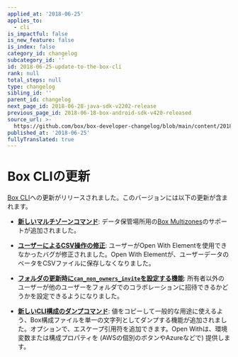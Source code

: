 ```yaml
---
applied_at: '2018-06-25'
applies_to:
  - cli
is_impactful: false
is_new_feature: false
is_index: false
category_id: changelog
subcategory_id: ''
id: 2018-06-25-update-to-the-box-cli
rank: null
total_steps: null
type: changelog
sibling_id: ''
parent_id: changelog
next_page_id: 2018-06-28-java-sdk-v2202-release
previous_page_id: 2018-06-18-box-android-sdk-v420-released
source_url: >-
  https://github.com/box/box-developer-changelog/blob/main/content/2018/06-25-update-to-the-box-cli.md
published_at: '2018-06-25'
fullyTranslated: true
---
```

# Box CLIの更新

[Box CLI](guide://cli/quick-start)への更新がリリースされました。このバージョンには以下の更新が含まれます。

* **[新しいマルチゾーンコマンド][cli_update_multizones]**: データ保管場所用の[Box Multizones][cli_update_multizones_announce]のサポートが追加されました。

* **[ユーザーによるCSV操作の修正][cli_update_csv_operations]**: ユーザーがOpen With Elementを使用できなかったバグが修正されました。Open With Elementが、ユーザーデータのベータをCSVファイルに保存しなくなりました。
  <!-- markdownlint-disable line-length -->

* **[フォルダの更新時に`can_non_owners_invite`を設定する機能][cli_update_folder_update_flag]**: 所有者以外のユーザーが他のユーザーをフォルダでのコラボレーションに招待できるかどうかを設定できるようになりました。
  <!-- markdownlint-enable line-length -->

* **[新しいCLI構成のダンプコマンド][cli_update_config_dump]**: 値をコピーして一般的な用途に使えるよう、Box構成ファイルを単一の文字列としてダンプする機能が追加されました。オプションで、エスケープ引用符を追加できます。Open Withは、環境変数または構成プロパティを (AWSの個別のボタンやAzureなどで) 提供します。

[cli_update_multizones]: https://github.com/box/boxcli/pull/91

[cli_update_multizones_announce]: https://blog.box.com/blog/multizones-storage-data-residency-compliance/

[cli_update_csv_operations]: https://github.com/box/boxcli/pull/82

[cli_update_folder_update_flag]: https://github.com/box/boxcli/pull/92

[cli_update_config_dump]: https://github.com/box/boxcli/pull/83
